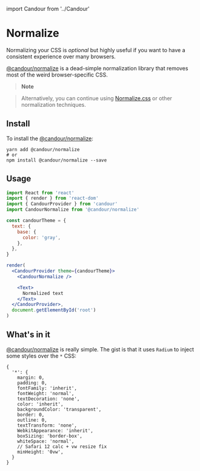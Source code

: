 import Candour from '../Candour'

# Normalize

Normalizing your CSS is *optional* but highly useful if you want to have
a consistent experience over many browsers.

[@candour/normalize](https://github.com/candourpro/normalize) is a dead-simple
normalization library that removes most of the weird browser-specific CSS.

> **Note**

> Alternatively, you can continue using [Normalize.css](https://necolas.github.io/normalize.css/)
or other normalization techniques.

## Install

To install the [@candour/normalize](https://github.com/candourpro/normalize):
```
yarn add @candour/normalize
# or
npm install @candour/normalize --save
```

## Usage

```jsx
import React from 'react'
import { render } from 'react-dom'
import { CandourProvider } from 'candour'
import CandourNormalize from '@candour/normalize'

const candourTheme = {
  text: {
    base: {
      color: 'gray',
    },
  },
}

render(
  <CandourProvider theme={candourTheme}>
    <CandourNormalize />

    <Text>
      Normalized text
    </Text>
  </CandourProvider>,
  document.getElementById('root')
)
```

## What's in it

[@candour/normalize](https://github.com/candourpro/normalize) is really simple.
The gist is that it uses `Radium` to inject some styles over the `*` CSS:

```
{
  '*': {
    margin: 0,
    padding: 0,
    fontFamily: 'inherit',
    fontWeight: 'normal',
    textDecoration: 'none',
    color: 'inherit',
    backgroundColor: 'transparent',
    border: 0,
    outline: 0,
    textTransform: 'none',
    WebkitAppearance: 'inherit',
    boxSizing: 'border-box',
    whiteSpace: 'normal',
    // Safari 12 calc + vw resize fix
    minHeight: '0vw',
  }
}
```
